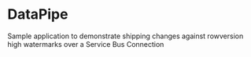 # DataPipe
Sample application to demonstrate shipping changes against rowversion high watermarks over a Service Bus Connection
